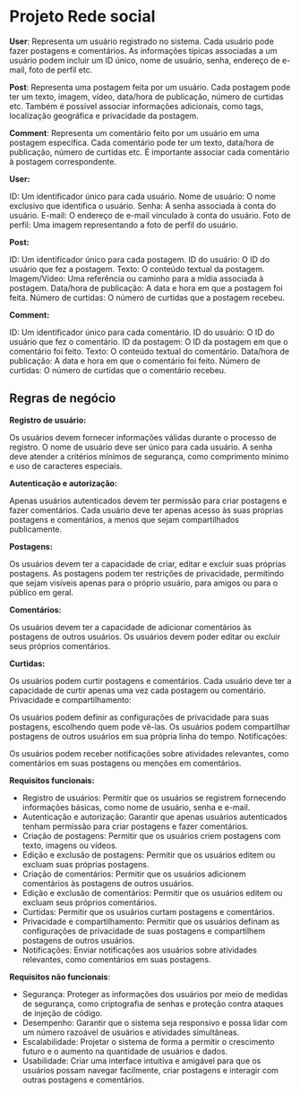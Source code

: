 # Projeto Rede social

**User**: Representa um usuário registrado no sistema. Cada usuário pode fazer postagens e comentários. As informações típicas associadas a um usuário podem incluir um ID único, nome de usuário, senha, endereço de e-mail, foto de perfil etc.

**Post**: Representa uma postagem feita por um usuário. Cada postagem pode ter um texto, imagem, vídeo, data/hora de publicação, número de curtidas etc. Também é possível associar informações adicionais, como tags, localização geográfica e privacidade da postagem.

**Comment**: Representa um comentário feito por um usuário em uma postagem específica. Cada comentário pode ter um texto, data/hora de publicação, número de curtidas etc. É importante associar cada comentário à postagem correspondente.

**User:**

ID: Um identificador único para cada usuário.
Nome de usuário: O nome exclusivo que identifica o usuário.
Senha: A senha associada à conta do usuário.
E-mail: O endereço de e-mail vinculado à conta do usuário.
Foto de perfil: Uma imagem representando a foto de perfil do usuário.

**Post:**

ID: Um identificador único para cada postagem.
ID do usuário: O ID do usuário que fez a postagem.
Texto: O conteúdo textual da postagem.
Imagem/Vídeo: Uma referência ou caminho para a mídia associada à postagem.
Data/hora de publicação: A data e hora em que a postagem foi feita.
Número de curtidas: O número de curtidas que a postagem recebeu.

**Comment:**

ID: Um identificador único para cada comentário.
ID do usuário: O ID do usuário que fez o comentário.
ID da postagem: O ID da postagem em que o comentário foi feito.
Texto: O conteúdo textual do comentário.
Data/hora de publicação: A data e hora em que o comentário foi feito.
Número de curtidas: O número de curtidas que o comentário recebeu.

## Regras de negócio

**Registro de usuário:**

Os usuários devem fornecer informações válidas durante o processo de registro.
O nome de usuário deve ser único para cada usuário.
A senha deve atender a critérios mínimos de segurança, como comprimento mínimo e uso de caracteres especiais.

**Autenticação e autorização:**

Apenas usuários autenticados devem ter permissão para criar postagens e fazer comentários.
Cada usuário deve ter apenas acesso às suas próprias postagens e comentários, a menos que sejam compartilhados publicamente.

**Postagens:**

Os usuários devem ter a capacidade de criar, editar e excluir suas próprias postagens.
As postagens podem ter restrições de privacidade, permitindo que sejam visíveis apenas para o próprio usuário, para amigos ou para o público em geral.

**Comentários:**

Os usuários devem ter a capacidade de adicionar comentários às postagens de outros usuários.
Os usuários devem poder editar ou excluir seus próprios comentários.

**Curtidas:**

Os usuários podem curtir postagens e comentários.
Cada usuário deve ter a capacidade de curtir apenas uma vez cada postagem ou comentário.
Privacidade e compartilhamento:

Os usuários podem definir as configurações de privacidade para suas postagens, escolhendo quem pode vê-las.
Os usuários podem compartilhar postagens de outros usuários em sua própria linha do tempo.
Notificações:

Os usuários podem receber notificações sobre atividades relevantes, como comentários em suas postagens ou menções em comentários.

**Requisitos funcionais:**

- Registro de usuários: Permitir que os usuários se registrem fornecendo informações básicas, como nome de usuário, senha e e-mail.
- Autenticação e autorização: Garantir que apenas usuários autenticados tenham permissão para criar postagens e fazer comentários.
- Criação de postagens: Permitir que os usuários criem postagens com texto, imagens ou vídeos.
- Edição e exclusão de postagens: Permitir que os usuários editem ou excluam suas próprias postagens.
- Criação de comentários: Permitir que os usuários adicionem comentários às postagens de outros usuários.
- Edição e exclusão de comentários: Permitir que os usuários editem ou excluam seus próprios comentários.
- Curtidas: Permitir que os usuários curtam postagens e comentários.
- Privacidade e compartilhamento: Permitir que os usuários definam as configurações de privacidade de suas postagens e compartilhem postagens de outros usuários.
- Notificações: Enviar notificações aos usuários sobre atividades relevantes, como comentários em suas postagens.

**Requisitos não funcionais**:

- Segurança: Proteger as informações dos usuários por meio de medidas de segurança, como criptografia de senhas e proteção contra ataques de injeção de código.
- Desempenho: Garantir que o sistema seja responsivo e possa lidar com um número razoável de usuários e atividades simultâneas.
- Escalabilidade: Projetar o sistema de forma a permitir o crescimento futuro e o aumento na quantidade de usuários e dados.
- Usabilidade: Criar uma interface intuitiva e amigável para que os usuários possam navegar facilmente, criar postagens e interagir com outras postagens e comentários.